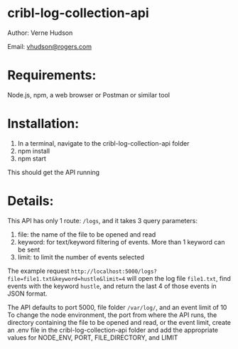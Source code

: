 # cribl-log-collection-api
Author: Verne Hudson

Email: vhudson@rogers.com

# Requirements: 
Node.js, npm, a web browser or Postman or similar tool

# Installation:
1. In a terminal, navigate to the cribl-log-collection-api folder
2. npm install
3. npm start

This should get the API running

# Details:
This API has only 1 route: `/logs`, and it takes 3 query parameters:
1. file: the name of the file to be opened and read
2. keyword: for text/keyword filtering of events.  More than 1 keyword can be sent
3. limit: to limit the number of events selected

The example request `http://localhost:5000/logs?file=file1.txt&keyword=hustle&limit=4` will open the log file `file1.txt`, find events with the keyword `hustle`, and return the last 4 of those events in JSON format.

The API defaults to port 5000, file folder `/var/log/`, and an event limit of 10
To change the node environment, the port from where the API runs, the directory containing the file to be opened and read, or the event limit, create an .env file in the cribl-log-collection-api folder and add the appropriate values for NODE_ENV, PORT, FILE_DIRECTORY, and LIMIT


